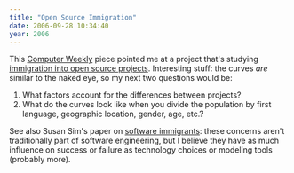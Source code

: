 ```yaml
---
title: "Open Source Immigration"
date: 2006-09-28 10:34:40
year: 2006
---
```

This <a href="http://www.computerweekly.com/Articles/2006/09/26/218713/Academics+study+open+source+collaboration+process.htm">Computer Weekly</a> piece pointed me at a project that's studying <a href="http://macbeth.cs.ucdavis.edu/hazard/">immigration into open source projects</a>.  Interesting stuff: the curves <em>are</em> similar to the naked eye, so my next two questions would be:
<ol>
	<li>What factors account for the differences between projects?</li>
	<li>What do the curves look like when you divide the population by first language, geographic location, gender, age, etc.?</li>
</ol>
See also Susan Sim's paper on <a href="http://www.ics.uci.edu/~ses/papers/ramp.pdf">software immigrants</a>: these concerns aren't traditionally part of software engineering, but I believe they have as much influence on success or failure as technology choices or modeling tools (probably more).
